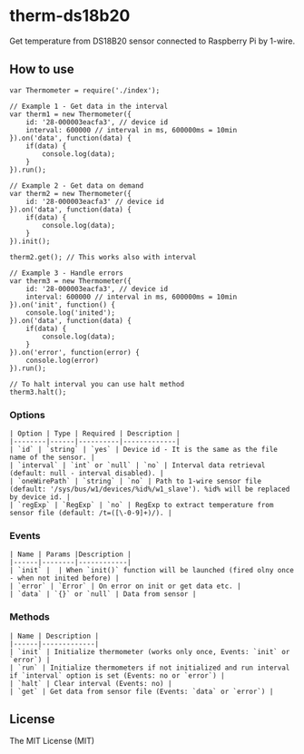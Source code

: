 # therm-ds18b20

Get temperature from DS18B20 sensor connected to Raspberry Pi by 1-wire.

## How to use

    var Thermometer = require('./index');
    
    // Example 1 - Get data in the interval
    var therm1 = new Thermometer({
        id: '28-000003eacfa3', // device id
        interval: 600000 // interval in ms, 600000ms = 10min
    }).on('data', function(data) {
        if(data) {
            console.log(data);
        }
    }).run();

    // Example 2 - Get data on demand
    var therm2 = new Thermometer({
        id: '28-000003eacfa3' // device id
    }).on('data', function(data) {
        if(data) {
            console.log(data);
        }
    }).init();

    therm2.get(); // This works also with interval

    // Example 3 - Handle errors
    var therm3 = new Thermometer({
        id: '28-000003eacfa3', // device id
        interval: 600000 // interval in ms, 600000ms = 10min
    }).on('init', function() {
        console.log('inited');
    }).on('data', function(data) {
        if(data) {
            console.log(data);
        }
    }).on('error', function(error) {
        console.log(error)
    }).run();

    // To halt interval you can use halt method
    therm3.halt();

### Options
    
    | Option | Type | Required | Description |
    |--------|------|----------|-------------|
    | `id` | `string` | `yes` | Device id - It is the same as the file name of the sensor. |
    | `interval` | `int` or `null` | `no` | Interval data retrieval (default: null - interval disabled). |
    | `oneWirePath` | `string` | `no` | Path to 1-wire sensor file (default: '/sys/bus/w1/devices/%id%/w1_slave'). %id% will be replaced by device id. |
    | `regExp` | `RegExp` | `no` | RegExp to extract temperature from sensor file (default: /t=([\-0-9]+)/). |

### Events
    
    | Name | Params |Description |
    |------|--------|------------|
    | `init` |  | When `init()` function will be launched (fired olny once - when not inited before) |
    | `error` | `Error` | On error on init or get data etc. |
    | `data` | `{}` or `null` | Data from sensor |

### Methods

    | Name | Description |
    |------|-------------|
    | `init` | Initialize thermometer (works only once, Events: `init` or `error`) |
    | `run` | Initialize thermometers if not initialized and run interval if `interval` option is set (Events: no or `error`) |
    | `halt` | Clear interval (Events: no) |
    | `get` | Get data from sensor file (Events: `data` or `error`) |

## License

The MIT License (MIT)
